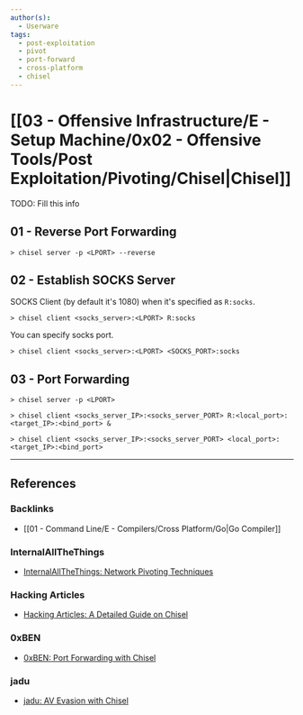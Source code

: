 ```yaml
---
author(s):
  - Userware
tags:
  - post-exploitation
  - pivot
  - port-forward
  - cross-platform
  - chisel
---
```

# [[03 - Offensive Infrastructure/E - Setup Machine/0x02 - Offensive Tools/Post Exploitation/Pivoting/Chisel|Chisel]]

TODO: Fill this info

## 01 - Reverse Port Forwarding

```
> chisel server -p <LPORT> --reverse
```

## 02 - Establish SOCKS Server

SOCKS Client (by default it's 1080) when it's specified as `R:socks`.

```
> chisel client <socks_server>:<LPORT> R:socks
```

You can specify socks port.

```
> chisel client <socks_server>:<LPORT> <SOCKS_PORT>:socks
```

## 03 - Port Forwarding

```
> chisel server -p <LPORT>

> chisel client <socks_server_IP>:<socks_server_PORT> R:<local_port>:<target_IP>:<bind_port> &

> chisel client <socks_server_IP>:<socks_server_PORT> <local_port>:<target_IP>:<bind_port>
```

---
## References

### Backlinks

- [[01 - Command Line/E - Compilers/Cross Platform/Go|Go Compiler]]

### InternalAllTheThings

- [InternalAllTheThings: Network Pivoting Techniques](https://swisskyrepo.github.io/InternalAllTheThings/redteam/pivoting/network-pivoting-techniques/)

### Hacking Articles

- [Hacking Articles: A Detailed Guide on Chisel](https://www.hackingarticles.in/a-detailed-guide-on-chisel/)

### 0xBEN

- [0xBEN: Port Forwarding with Chisel](https://notes.benheater.com/books/network-pivoting/page/port-forwarding-with-chisel)

### jadu

- [jadu: AV Evasion with Chisel](https://jadu101.github.io/RedTeam/AV-Evasion/AV-Evasion-with-Chisel)
